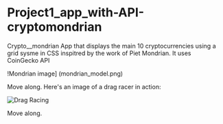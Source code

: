 # Project1_app_with-API-cryptomondrian
Crypto__mondrian
App that displays the main 10 cryptocurrencies using a grid sysme in CSS inspitred by the work of Piet Mondrian.
It uses CoinGecko API


!Mondrian image] (mondrian_model.png)

Move along.
Here's an image of a drag racer in action:

![Drag Racing](Dragster.jpg)

Move along.
